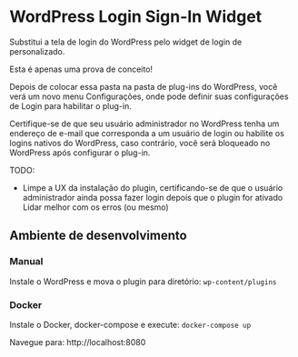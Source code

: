 # WordPress Login Sign-In Widget

Substitui a tela de login do WordPress pelo widget de login de personalizado.

Esta é apenas uma prova de conceito!

Depois de colocar essa pasta na pasta de plug-ins do WordPress, você verá um novo menu Configurações, onde pode definir suas configurações de Login para habilitar o plug-in.

Certifique-se de que seu usuário administrador no WordPress tenha um endereço de e-mail que corresponda a um usuário de login ou habilite os logins nativos do WordPress, caso contrário, você será bloqueado no WordPress após configurar o plug-in.

TODO:

* Limpe a UX da instalação do plugin, certificando-se de que o usuário administrador ainda possa fazer login depois que o plugin for ativado
Lidar melhor com os erros (ou mesmo)

## Ambiente de desenvolvimento

### Manual

Instale o WordPress e mova o plugin para diretório: `wp-content/plugins` 

### Docker

Instale o Docker, docker-compose e execute: `docker-compose up` 

Navegue para: http://localhost:8080
